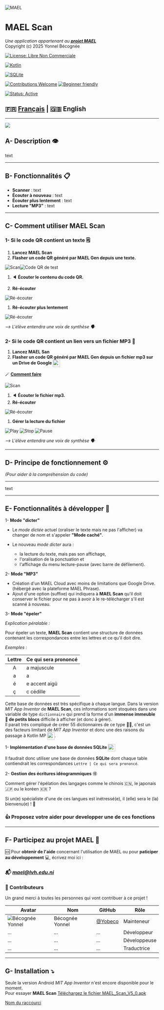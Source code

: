 ![MAEL](https://github.com/Yobeco/MAEL_Phono_fouille/blob/main/readme_assets/Logo-MAEL-120.png "Logo du projet MAEL")

# MAEL Scan

*Une application appartenant au [__projet MAEL__](https://github.com/Yobeco/MAEL_Project)*   
Copyright (c) 2025 Yonnel Bécognée

[![License: Libre Non Commerciale](https://img.shields.io/badge/license-GNU%20GENERAL%20PUBLIC%20LICENSE%20V3-white.svg)](./LICENSE)

[![Kotlin](https://img.shields.io/badge/Kotlin-V2.2.20%2B-9933FF?logo=kotlin&logoColor=FF66FF)](https://kotlinlang.org/)

[![SQLite](https://img.shields.io/badge/SQLite-V3.50.4%2B-003366?logo=sqlite&logoColor=99CCFF)](https://sqlite.org/)

[![Contributions Welcome](https://img.shields.io/badge/contributions-welcome-009900.svg)](#contributing) [![Beginner friendly](https://img.shields.io/badge/Beginner%20friendly-FF8000)]()

[![Status: Active](https://img.shields.io/badge/status-active-009900.svg)]()

## :fr: [Français](https://github.com/Yobeco/MAEL_Scan) | :gb: English

---

![](https://github.com/Yobeco/MAEL_Project/blob/main/readme_assets/MAEL-Scan2-seul-350px.png)


## A- Description :eye:

text

---

## B- Fonctionnalités :clipboard:

- **Scanner** : text
- **Écouter à nouveau** : text
- **Écouter plus lentement** : text
- **Lecture "MP3"** : text
---

## C- Comment utiliser MAEL Scan

### 1- Si le code QR contient un texte :spiral_notepad:

1. **Lancez MAEL Scan**
1. **Flasher un code QR généré par MAEL Gen depuis une texte.**

![Scan](./readme_assets/Scanner.png)![Code QR de test](./readme_assets/CodeQR_test.png)

1. **:speaker: Écouter le contenu du code QR.**

1. **Ré-écouter**

![Ré-écouter](./readme_assets/Reecouter.png)

1. **Ré-écouter plus lentement**

![Ré-écouter](./readme_assets/Lent.png)

*⟶ L'élève entendra une voix de synthèse :speaking_head:*

### 2- Si le code QR contient un lien vers un fichier MP3 :microphone:

1. **Lancez MAEL San**
1. **Flasher un code QR généré par MAEL Gen depuis un fichier mp3 sur un Drive de Google <img src="https://cdn.simpleicons.org/googledrive/FFFF" width="24" height="24" style="vertical-align: middle;" />**

 :magic_wand: **[Comment faire](https://github.com/Yobeco/MAEL_Gen/blob/main/README.md#2--fichier-mp3)**

<!-- Lien vers une page et un titre en particulier. Ne fonctionne pas si le titre contient un icône. Ne fonctionne pas dans tous les éditeurs-->

![Scan](./readme_assets/Scanner.png)

1. **:speaker: Écouter le fichier mp3.**
1. **Ré-écouter**

![Ré-écouter](./readme_assets/Reecouter.png)

1. **Gérer la lecture du fichier**

![Play](./readme_assets/Play.png) ![Stop](./readme_assets/Stop.png) ![Pause](./readme_assets/Pause.png)

*⟶ L'élève entendra une voix de synthèse :speaking_head:*

---

## D- Principe de fonctionnement :gear:

*(Pour aider à la compréhension du code)*

---

text

---

## E- Fonctionnalités à développer :rocket:

1- **Mode "dicter"**

- Le _mode dictée_ actuel (oraliser le texte mais ne pas l'afficher) va changer de nom et s'appeler **"Mode caché"**.

- Le nouveau _mode dicter_ aura :

    - la lecture du texte, mais pas son affichage,
    - l'oralisation de la ponctuation et
    - l'affichage du menu lecture-pause (avec barre de défilement).

2- **Mode "MP3"**

- Création d'un MAEL Cloud avec moins de limitations que Google Drive. (hébergé avec la plateforme MAEL Phrase).
- Ajout d'une option (suffixe) qui indiquera à **MAEL Scan** qu'il doit conserver le fichier pour ne pas à avoir à le re-télécharger s'il est scanné à nouveau.

3- **Mode "épeler"**

*Explication péralable :*

Pour épeler un texte, **MAEL Scan** contient une structure de données contenant les correspondances entre les lettres et ce qu'il doit dire.

*Exemples :*

 | Lettre | Ce qui sera prononcé |
 |:--------:|--------------------|
 | A | a majuscule |
 | a | a |
 | é | e accent aigü |
 | ç | c cédille |

Cette base de données est très spécifique à chaque langue.
Dans la version *MIT App Inventor* de **MAEL Scan**, ces informations sont stoquées dans une variable de type `dictionnaire` qui prend la forme d'un **immense immeuble :office: de petits blocs** difficile à afficher (et donc à gérer).  
Il parait très compliqué de créer 55 dictionnaires de ce type :face_with_spiral_eyes:, c'est un des facteurs limitant de *MIT App Inventor* et donc une des raisons du passage à Kotlin MP <img src="https://cdn.simpleicons.org/kotlin/FFFF" width="24" height="24" style="vertical-align: middle;" />.

1- **Implémentation d'une base de données SQLite <img src="https://cdn.simpleicons.org/sqlite/FFFF" width="24" height="24" style="vertical-align: middle;" />**

Il faudrait donc utiliser une base de données **SQLite** dont chaque table contiendrait les correspondances `Lettre | Ce qui sera prononcé`.

2- **Gestion des écritures idéogrammiques** :ideograph_advantage:

Comment gérer l'épélation des langages comme le chinois :cn:, le japonais :jp: ou le koréen :kr: ?

Si un(e) spécialiste d'une de ces langues est inétressé(e), il (elle) sera le (la) bienvenu(e) ! :open_hands:

### :+1: Proposez votre aider pour developper une de ces fonctions


---

## F- Participez au projet MAEL :open_hands:

:sos: Pour **obtenir de l'aide** concernant l'utilisation de MAEL ou pour **paticiper au développement** :computer:, écrivez moi ici :

### :mailbox_with_mail: ***[mael@lvh.edu.ni](mailto:mael@lvh.edu.ni)***

### :star2: Contributeurs

Un grand merci à toutes les personnes qui vont contribuer à ce projet !

 | Avatar | Nom                | GitHub                          | Rôle                     |
 |--------|--------------------|---------------------------------|--------------------------|
 | ![Bécognée Yonnel](https://github.com/Yobeco.png?size=50) | Bécognée Yonnel | [@Yobeco](https://github.com/Yobeco) | Mainteneur |
 | ... | ... | ... | Développeur |
 | ... | ... | ... | Développeuse |
 | ... | ... | ... | Traductrice |

---

## G- Installation :arrow_heading_down:

Seule la version Android *MIT App Inventor* n'est encore disponible pour le moment.   
Pour essayer **MAEL Scan** [Téléchargez le fichier MAEL_Scan_V5_0.apk](./binary_exec/MAEL_Scan_V5_0.apk)

[Nom du raccourci](<file:///github.com/Yobeco/MAEL_Scan/tree/main/MAEL_Scan_V5_0.apk>)


